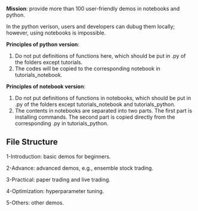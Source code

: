 **Mission**: provide more than 100 user-friendly demos in notebooks and python. 

In the python verison, users and developers can dubug them locally; however, using notebooks is impossible.


**Principles of python version**: 

1) Do not put definitions of functions here, which should be put in .py of the folders except tutorials.
2) The codes will be copied to the corresponding notebook in tutorials_notebook.


**Principles of notebook version**: 

1) Do not put definitions of functions in notebooks, which should be put in .py of the folders except tutorials_notebook and tutorials_python.
2) The contents in notebooks are separated into two parts. The first part is installing commands. The second part is copied directly from the corresponding .py in tutorials_python.

## File Structure


1-Introduction: basic demos for beginners.

2-Advance: advanced demos, e.g., ensemble stock trading.

3-Practical: paper trading and live trading.

4-Optimization: hyperparameter tuning.

5-Others: other demos.



